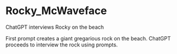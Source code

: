 # Rocky_McWaveface
ChatGPT interviews Rocky on the beach

First prompt creates a giant gregarious rock on the beach. ChatGPT proceeds to interview the rock using prompts. 
